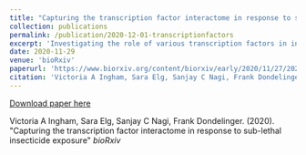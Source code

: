 ```yaml
---
title: "Capturing the transcription factor interactome in response to sub-lethal insecticide exposure"
collection: publications
permalink: /publication/2020-12-01-transcriptionfactors
excerpt: 'Investigating the role of various transcription factors in insecticide resistance in <i>Anopheles gambiae</i>'
date: 2020-11-29
venue: 'bioRxiv'
paperurl: 'https://www.biorxiv.org/content/biorxiv/early/2020/11/27/2020.11.26.399691.full.pdf'
citation: 'Victoria A Ingham, Sara Elg, Sanjay C Nagi, Frank Dondelinger. (2020). &quot;Capturing the transcription factor interactome in response to sub-lethal insecticide exposure.&quot; <i>bioRxiv</i>'
---
```


[Download paper here](https://www.biorxiv.org/content/biorxiv/early/2020/11/27/2020.11.26.399691.full.pdf)

Victoria A Ingham, Sara Elg, Sanjay C Nagi, Frank Dondelinger. (2020). "Capturing the transcription factor interactome in response to sub-lethal insecticide exposure" <i>bioRxiv</i>
